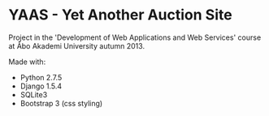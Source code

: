 YAAS - Yet Another Auction Site
====

Project in the 'Development of Web Applications and Web Services' course at Åbo Akademi University autumn 2013.

Made with:
- Python 2.7.5
- Django 1.5.4
- SQLite3
- Bootstrap 3 (css styling)
